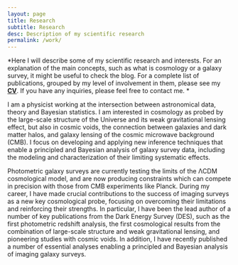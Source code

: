 ```yaml
---
layout: page
title: Research
subtitle: Research
desc: Description of my scientific research
permalink: /work/
---
```


<div class="pretty-links">
  
*Here I will describe some of my scientific research and interests. For an explanation of the main concepts, such as what is cosmology or a galaxy survey, it might be useful to check the blog. For a complete list of publications, grouped by my level of involvement in them, please see my [**CV**](https://www.dropbox.com/s/hd4oz11je1top9m/cv_publist_csanchez.pdf?raw=1). If you have any inquiries, please feel free to contact me.  *

I am a physicist working at the intersection between astronomical data, theory and Bayesian statistics. I am interested in cosmology as probed by the large-scale structure of the Universe and its weak gravitational lensing effect, but also in cosmic voids, the connection between galaxies and dark matter halos, and galaxy lensing of the cosmic microwave background (CMB). I focus on developing and applying new inference techniques that enable a principled and Bayesian analysis of galaxy survey data, including the modeling and characterization of their limiting systematic effects.

Photometric galaxy surveys are currently testing the limits of the ΛCDM cosmological model, and are now producing constraints which can compete in precision with those from CMB experiments like Planck. During my career, I have made crucial contributions to the success of imaging surveys as a new key cosmological probe, focusing on overcoming their limitations and reinforcing their strengths. In particular, I have been the lead author of a number of key publications from the Dark Energy Survey (DES), such as the first photometric redshift analysis, the first cosmological results from the combination of large-scale structure and weak gravitational lensing, and pioneering studies with cosmic voids. In addition, I have recently published a number of essential analyses enabling a principled and Bayesian analysis of imaging galaxy surveys.

